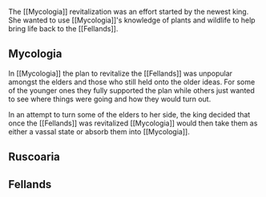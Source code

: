 The [[Mycologia]] revitalization was an effort started by the newest king. She wanted to use [[Mycologia]]'s knowledge of plants and wildlife to help bring life back to the [[Fellands]].

## Mycologia
In [[Mycologia]] the plan to revitalize the [[Fellands]] was unpopular amongst the elders and those who still held onto the older ideas. For some of the younger ones they fully supported the plan while others just wanted to see where things were going and how they would turn out.

In an attempt to turn some of the elders to her side, the king decided that once the [[Fellands]] was revitalized [[Mycologia]] would then take them as either a vassal state or absorb them into [[Mycologia]].
## Ruscoaria

## Fellands